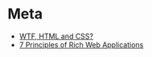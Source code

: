 # Meta

+ [WTF, HTML and CSS?](http://wtfhtmlcss.com/)
+ [7 Principles of Rich Web Applications](http://rauchg.com/2014/7-principles-of-rich-web-applications/)

